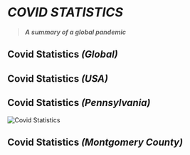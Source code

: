 # *COVID STATISTICS*
> _**A summary of a global pandemic**_ 

## Covid Statistics *(Global)*

## Covid Statistics *(USA)*

## Covid Statistics *(Pennsylvania)*
  ![Covid Statistics](https://whyy.org/wp-content/uploads/2020/03/Philadelphia_23-count-1-768x459.png)

## Covid Statistics *(Montgomery County)*

